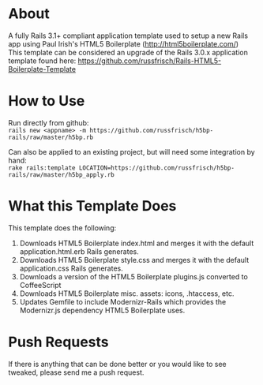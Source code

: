About
======
A fully Rails 3.1+ compliant application template used to setup a new Rails app using Paul Irish's HTML5 Boilerplate (http://html5boilerplate.com/)<br>
This template can be considered an upgrade of the Rails 3.0.x application template found here: https://github.com/russfrisch/Rails-HTML5-Boilerplate-Template<br>

How to Use
===========
Run directly from github:<br>
`rails new <appname> -m https://github.com/russfrisch/h5bp-rails/raw/master/h5bp.rb`<br>

Can also be applied to an existing project, but will need some integration by hand:<br>
`rake rails:template LOCATION=https://github.com/russfrisch/h5bp-rails/raw/master/h5bp_apply.rb`<br>

What this Template Does
========================
This template does the following:

1.  Downloads HTML5 Boilerplate index.html and merges it with the default application.html.erb Rails generates.
2.  Downloads HTML5 Boilerplate style.css and merges it with the default application.css Rails generates.
3.  Downloads a version of the HTML5 Boilerplate plugins.js converted to CoffeeScript
4.  Downloads HTML5 Boilerplate misc. assets: icons, .htaccess, etc.
5.  Updates Gemfile to include Modernizr-Rails which provides the Modernizr.js dependency HTML5 Boilerplate uses.

Push Requests
==============
If there is anything that can be done better or you would like to see tweaked, please send me a push request.
